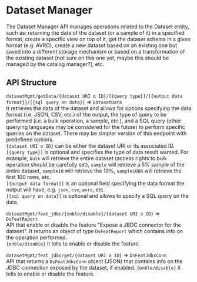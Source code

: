# Dataset Manager
The Dataset Manager API manages operations related to the Dataset entity, such as: returning the data  of the dataset (or a sample of it) in a specified format, create a specific view on top of it, get the dataset schema in a given format (e.g. AVRO), create a new dataset based on an existing one but saved into a different storage mechanism or based on a transformation of the existing dataset [not sure on this one yet, maybe this should be managed by the catalog manager?], etc.

## API Structure
`datasetMgmt/getData/{dataset URI o ID}/[{query type}]/[{output data format}]/[{sql query on data}]` => `DatasetData`  
It retrieves the data of the dataset and allows for options specifying the data format (i.e. JSON, CSV, etc.) of the output, the type of query to be performed (i.e. a bulk operation, a sample, etc.), and a SQL query (other querying languages may be considered for the future) to perform specific queries on the dataset.  There may be simpler version of this endpoint with predefined options.  
`{dataset URI o ID}` can be either the dataset URI or its associated ID.  
`[{query type}]` is optional and specifies the type of data result wanted. For example, `bulk` will retrieve the entire dataset (access rights to bulk operation should be carefully set), `sample` will retrieve a 5% sample of the entire dataset, `sample10` will retrieve the 10%, `sample100R` will retrieve the first 100 rows, etc.  
`[{output data format}]` is an optional field specifying the data format the output will have, e.g. `json`, `csv`, `avro`, etc.  
`[{sql query on data}]` is optional and allows to specify a SQL query on the data.

`datasetMgmt/feat_jdbc/{enble/disable}/{dataset URI o ID}` => `DsFeatReport`  
API that enable or disable the feature "Expose a JBDC connector for the dataset". It returns an object of type `DsFeatReport` which contains info on the operation performed.  
`{enble/disable}` it tells to enable or disable the feature.

`datasetMgmt/feat_jdbc/get/{dataset URI o ID}` => `DsFeatJdbcConn`  
API that returns a `DsFeatJdbcConn` object (JSON) that contains info on the JDBC connection exposed by the dataset, if enabled.
`{enble/disable}` it tells to enable or disable the feature.
